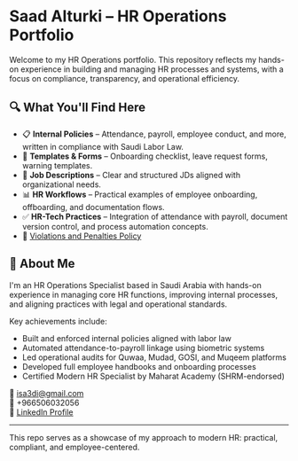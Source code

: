 # Saad Alturki – HR Operations Portfolio

Welcome to my HR Operations portfolio. This repository reflects my hands-on experience in building and managing HR processes and systems, with a focus on compliance, transparency, and operational efficiency.

## 🔍 What You'll Find Here

- 📋 **Internal Policies** – Attendance, payroll, employee conduct, and more, written in compliance with Saudi Labor Law.
- 🧾 **Templates & Forms** – Onboarding checklist, leave request forms, warning templates.
- 📄 **Job Descriptions** – Clear and structured JDs aligned with organizational needs.
- 📊 **HR Workflows** – Practical examples of employee onboarding, offboarding, and documentation flows.
- ✅ **HR-Tech Practices** – Integration of attendance with payroll, document version control, and process automation concepts.
- 🚫 [Violations and Penalties Policy](disciplinary-system/violations-and-penalties.md)

## 💼 About Me

I'm an HR Operations Specialist based in Saudi Arabia with hands-on experience in managing core HR functions, improving internal processes, and aligning practices with legal and operational standards.

Key achievements include:
- Built and enforced internal policies aligned with labor law
- Automated attendance-to-payroll linkage using biometric systems
- Led operational audits for Quwaa, Mudad, GOSI, and Muqeem platforms
- Developed full employee handbooks and onboarding processes
- Certified Modern HR Specialist by Maharat Academy (SHRM-endorsed)

📧 isa3di@gmail.com  
📱 +966506032056  
🔗 [LinkedIn Profile](https://www.linkedin.com/in/saad-alturki-753483271)

---

This repo serves as a showcase of my approach to modern HR: practical, compliant, and employee-centered.
